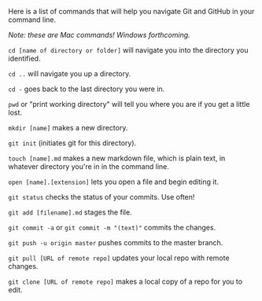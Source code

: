 Here is a list of commands that will help you navigate Git and GitHub in your command line. 

*Note: these are Mac commands! Windows forthcoming.*

`cd [name of directory or folder]` will navigate you into the directory you identified.

`cd ..` will navigate you up a directory.

`cd -` goes back to the last directory you were in.

`pwd` or "print working directory" will tell you where you are if you get a little lost.

`mkdir [name]` makes a new directory.

`git init` (initiates git for this directory).

`touch [name].md` makes a new markdown file, which is plain text, in whatever directory you're in in the command line. 

`open [name].[extension]` lets you open a file and begin editing it. 

`git status` checks the status of your commits. Use often!

`git add [filename].md` stages the file.

`git commit -a` or `git commit -m "(text)"` commits the changes. 

`git push -u origin master` pushes commits to the master branch.

`git pull [URL of remote repo]` updates your local repo with remote changes. 

`git clone [URL of remote repo]` makes a local copy of a repo for you to edit.
